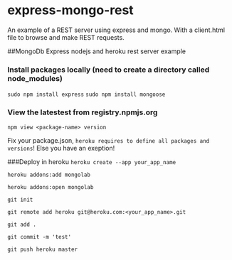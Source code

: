 
express-mongo-rest
==================

An example of a REST server using express and mongo. With a client.html file to browse and make REST requests.

##MongoDb Express nodejs and heroku rest server example

### Install packages locally (need to create a directory called node_modules)
`sudo npm install express`
`sudo npm install mongoose`

### View the latestest from registry.npmjs.org
`npm view <package-name> version`

Fix your package.json, `heroku requires to define all packages and versions`! Else you have an exeption!

###Deploy in heroku
`heroku create --app your_app_name`

`heroku addons:add mongolab `

`heroku addons:open mongolab`

`git init`

`git remote add heroku git@heroku.com:<your_app_name>.git`

`git add .`

`git commit -m 'test'`

`git push heroku master`